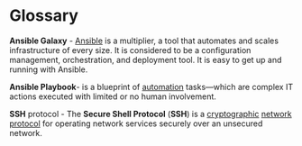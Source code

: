 # Glossary

 **Ansible Galaxy** - [Ansible](https://www.ansible.com/) is a multiplier, a tool that automates and scales infrastructure of every size. It is considered to be a configuration management, orchestration, and deployment tool. It is easy to get up and running with Ansible.

**Ansible Playbook**-  is a blueprint of [automation](https://www.redhat.com/en/topics/automation) tasks—which are complex IT actions executed with limited or no human involvement.

**SSH** protocol -  The **Secure Shell Protocol** \(**SSH**\) is a [cryptographic](https://en.wikipedia.org/wiki/Cryptography) [network protocol](https://en.wikipedia.org/wiki/Network_protocol) for operating network services securely over an unsecured network.









